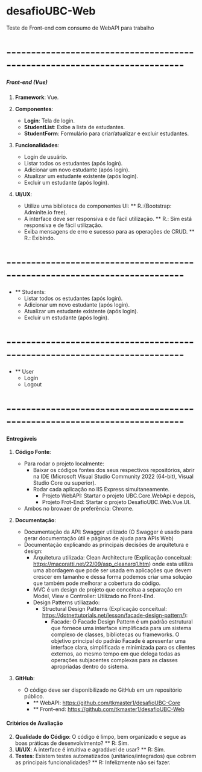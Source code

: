 # desafioUBC-Web
Teste de Front-end com consumo de WebAPI para trabalho

# --------------------------------------------------------------------------

##### Front-end (Vue)
1. **Framework**: Vue.
2. **Componentes**:
    - **Login**: Tela de login.
    - **StudentList**: Exibe a lista de estudantes.
    - **StudentForm**: Formulário para criar/atualizar e excluir estudantes.

3. **Funcionalidades**:
    - Login de usuário.
    - Listar todos os estudantes (após login).
    - Adicionar um novo estudante (após login).
    - Atualizar um estudante existente (após login).
    - Excluir um estudante (após login).

4. **UI/UX**:
    - Utilize uma biblioteca de componentes UI: ** R.:(Bootstrap: Adminlte.io free).
    - A interface deve ser responsiva e de fácil utilização. ** R.: Sim está responsiva e de fácil utilização.
    - Exiba mensagens de erro e sucesso para as operações de CRUD. ** R.: Exibindo.

# --------------------------------------------------------------------------

- ** Students:
    - Listar todos os estudantes (após login).
    - Adicionar um novo estudante (após login).
    - Atualizar um estudante existente (após login).
    - Excluir um estudante (após login).

# --------------------------------------------------------------------------

- ** User
    - Login
	- Logout
	
# --------------------------------------------------------------------------
	
#### Entregáveis
1. **Código Fonte**:    
    - Para rodar o projeto localmente:
		- Baixar os códigos fontes dos seus respectivos repositórios, abrir na IDE (Microsoft Visual Studio Community 2022 (64-bit), Visual Studio Core ou superior).
		- Rodar cada aplicação no IIS Express simultaneamente. 
			- Projeto WebAPI: Startar o projeto UBC.Core.WebApi e depois,
			- Projeto Frot-End: Startar o projeto DesafioUBC.Web.Vue.UI.
	* Ambos no browaer de preferência: Chrome.

2. **Documentação**:
    - Documentação da API: Swagger utilizado (O Swagger é usado para gerar documentação útil e páginas de ajuda para APIs Web)
    - Documentação explicando as principais decisões de arquitetura e design:
		- Arquitetura utilizada: Clean Architecture (Explicação conceitual: https://macoratti.net/22/09/asp_cleanarq1.htm) onde esta utiliza uma abordagem que pode ser usada em aplicações que devem crescer 
em tamanho e dessa forma podemos criar uma solução que também pode melhorar a cobertura do código.
		- MVC é um design de projeto que conceitua a separação em Model, View e Controller: Utilizado no Front-End.
		- Design Patterns utiliazado: 
			- Structural Design Patterns (Explicação conceitual: https://dotnettutorials.net/lesson/facade-design-pattern/):
				- Facade: O Facade Design Pattern é um padrão estrutural que fornece uma interface simplificada para um sistema complexo de classes, bibliotecas ou frameworks. O objetivo principal do padrão Facade 
é apresentar uma interface clara, simplificada e minimizada para os clientes externos, ao mesmo tempo em que delega todas as operações subjacentes complexas para as classes apropriadas dentro do sistema.
				
	
3. **GitHub**:
    - O código deve ser disponibilizado no GitHub em um repositório público.
		- ** WebAPI: https://github.com/tkmaster1/desafioUBC-Core
		- ** Front-end: https://github.com/tkmaster1/desafioUBC-Web

#### Critérios de Avaliação
2. **Qualidade do Código**: O código é limpo, bem organizado e segue as boas práticas de desenvolvimento? ** R: Sim.
4. **UI/UX**: A interface é intuitiva e agradável de usar? ** R: Sim.
5. **Testes**: Existem testes automatizados (unitários/integrados) que cobrem as principais funcionalidades? ** R: Infelizmente não sei fazer.